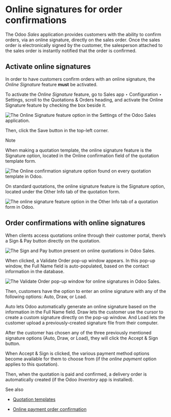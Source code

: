 # Online signatures for order confirmations

The Odoo _Sales_ application provides customers with the ability to confirm
orders, via an online signature, directly on the sales order. Once the sales
order is electronically signed by the customer, the salesperson attached to
the sales order is instantly notified that the order is confirmed.

## Activate online signatures

In order to have customers confirm orders with an online signature, the
_Online Signature_ feature **must** be activated.

To activate the _Online Signature_ feature, go to Sales app ‣ Configuration ‣
Settings, scroll to the Quotations & Orders heading, and activate the Online
Signature feature by checking the box beside it.

![The Online Signature feature option in the Settings of the Odoo Sales
application.](../../../../_images/signature-setting.png)

Then, click the Save button in the top-left corner.

Note

When making a quotation template, the online signature feature is the
Signature option, located in the Online confirmation field of the quotation
template form.

![The Online confirmation signature option found on every quotation template
in Odoo.](../../../../_images/signature-feature-quotation-template.png)

On standard quotations, the online signature feature is the Signature option,
located under the Other Info tab of the quotation form.

![The online signature feature option in the Other Info tab of a quotation
form in Odoo.](../../../../_images/signature-other-info-tab.png)

## Order confirmations with online signatures

When clients access quotations online through their customer portal, there’s a
Sign & Pay button directly on the quotation.

![The Sign and Pay button present on online quotations in Odoo
Sales.](../../../../_images/sign-and-pay-button.png)

When clicked, a Validate Order pop-up window appears. In this pop-up window,
the Full Name field is auto-populated, based on the contact information in the
database.

![The Validate Order pop-up window for online signatures in Odoo
Sales.](../../../../_images/validate-order-popup.png)

Then, customers have the option to enter an online signature with any of the
following options: Auto, Draw, or Load.

Auto lets Odoo automatically generate an online signature based on the
information in the Full Name field. Draw lets the customer use the cursor to
create a custom signature directly on the pop-up window. And Load lets the
customer upload a previously-created signature file from their computer.

After the customer has chosen any of the three previously mentioned signature
options (Auto, Draw, or Load), they will click the Accept & Sign button.

When Accept & Sign is clicked, the various payment method options become
available for them to choose from (if the _online payment_ option applies to
this quotation).

Then, when the quotation is paid and confirmed, a delivery order is
automatically created (if the Odoo _Inventory_ app is installed).

See also

  * [Quotation templates](quote_template.html)

  * [Online payment order confirmation](get_paid_to_validate.html)

